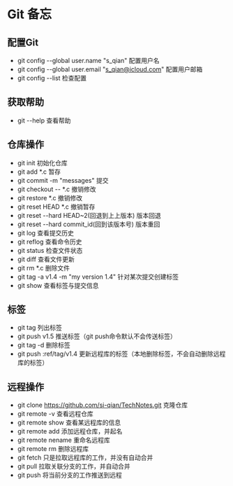 # Git 备忘

## 配置Git

- git config --global user.name "s_qian"	配置用户名
- git config --global user.email "s_qian@icloud.com"	配置用户邮箱
- git config --list	检查配置

## 获取帮助

- git <verb> --help	查看帮助

## 仓库操作


- git init	初始化仓库
- git add *.c	暂存
- git commit -m "messages"	提交
- git checkout -- *.c	撤销修改
- git restore *.c	撤销修改
- git reset HEAD *.c	撤销暂存
- git reset --hard HEAD~2(回退到上上版本)	版本回退	
- git reset --hard commit_id(回到该版本号)	版本重回
- git log	查看提交历史
- git reflog	查看命令历史
- git status	检查文件状态
- git diff	查看文件更新
- git rm *.c	删除文件
- git tag -a v1.4 -m "my version 1.4" <commit-id>	针对某次提交创建标签
- git show	查看标签与提交信息

## 标签

- git tag	列出标签
- git push <remote-name> v1.5	推送标签（git push命令默认不会传送标签）
- git tag -d <tag-name>	删除标签
- git push <remote-name> :ref/tag/v1.4	更新远程库的标签（本地删除标签，不会自动删除远程库的标签）

## 远程操作

- git clone https://github.com/si-qian/TechNotes.git	克隆仓库
- git remote -v	查看远程仓库
- git remote show <remote-name>	查看某远程库的信息
- git remote add <shortname> <url>	添加远程仓库，并起名
- git remote nename <remote-name> <new-name>	重命名远程库
- git remote rm <remote-name>	删除远程库
- git fetch <remote-name>	只是拉取远程库的工作，并没有自动合并
- git pull <remote-name>	拉取关联分支的工作，并自动合并
- git push <remote-name> <branch-name>	将当前分支的工作推送到远程

